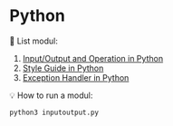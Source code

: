 # Python
:page_with_curl: List modul:

1. [Input/Output and Operation in Python](https://github.com/kuntiarso/crashcourse/blob/python/inputoutput.py)
2. [Style Guide in Python](https://github.com/kuntiarso/crashcourse/blob/python/controlflow.py)
3. [Exception Handler in Python](https://github.com/kuntiarso/crashcourse/blob/python/exceptionhandler.py)


💡 How to run a modul:
```
python3 inputoutput.py
```
